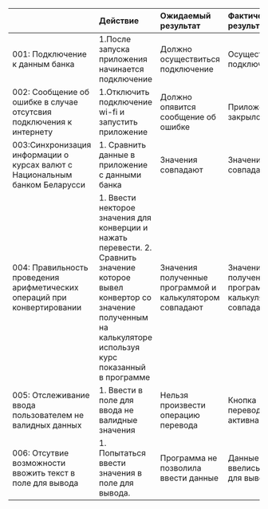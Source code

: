 ||Действие|Ожидаемый результат|Фактический результат| Оценка|
|:---|:---|:---|:---|:---|
|001: Подключение к данным банка| 1.После запуска приложения начинается подключение| Должно осуществиться подключение | Осуществлено подключение |Тест пройден |
|002: Сообщение об ошибке в случае отсутсвия подключения к интернету | 1.Отключить подключение wi-fi и запустить приложение | Должно опявится сообщение об ошибке | Приложение закрылось | Тест не пройден |
|003:Синхронизация информации о курсах валют с Национальным банком Беларусси | 1. Сравнить данные в приложение с данными банка| Значения совпадают | Значения совпадают | Тест пройден |
|004: Правильность проведения арифметических операций при конвертировании| 1. Ввести некторое значения для конверции и нажать перевести. 2. Сравнить значение которое вывел конвертор со значение полученным на калькуляторе используя курс показанный в программе | Значения полученные программой и калькулятором совпадают | Значения полученные программой и калькулятором совпадают|Тест пройден |
|005: Отслеживание ввода пользователем не валидных данных | 1. Ввести в поле для ввода не валидные значения | Нельзя произвести операцию перевода | Кнопка перевода не активна | Тест пройден |
|006: Отсутвие возможности ввожить текст в поле для вывода | 1. Попытаться ввести значения в поле для вывода.| Программа не позволила ввести данные| Данные ввелись в поле для вывода | Тест не пройден |
